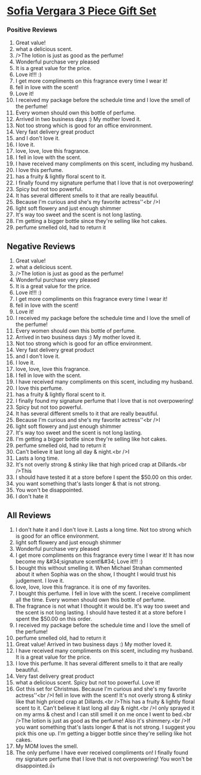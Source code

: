# [Sofia Vergara 3 Piece Gift Set](https://products.checkmycream.com/products/Sofia-Vergara-3-Piece-Gift-Set.html)

### Positive Reviews

<ol>
      <li>Great value!</li>
      <li>what a delicious scent.  </li>
      <li>/&gt;The lotion is just as good as the perfume!</li>
      <li>Wonderful purchase very pleased</li>
      <li>It is a great value for the price.</li>
      <li>Love it!!! :)</li>
      <li>I get more compliments on this fragrance every time I wear it!</li>
      <li>fell in love with the scent!</li>
      <li>Love it!</li>
      <li>I received my package before the schedule time and I love the smell of the perfume!</li>
      <li>Every women should own this bottle of perfume.</li>
      <li>Arrived in two business days :) My mother loved it.</li>
      <li>Not too strong which is good for an office environment.</li>
      <li>Very fast delivery great product</li>
      <li>and I don&#x27;t love it.</li>
      <li>I love it.</li>
      <li>love, love, love this fragrance.  </li>
      <li>I fell in love with the scent.</li>
      <li>I have received many compliments on this scent, including my husband.</li>
      <li>I love this perfume.</li>
      <li>has a fruity &amp; lightly floral scent to it.</li>
      <li>I finally found my signature perfume that I love that is not overpowering!</li>
      <li>Spicy but not too powerful.  </li>
      <li>It has several different smells to it that are really beautiful.</li>
      <li>Because I&#x27;m curious and she&#x27;s my favorite actress&#x27;&#x27;&lt;br /&gt;I</li>
      <li>light soft flowery and just enough shimmer</li>
      <li>It&#x27;s way too sweet and the scent is not long lasting.  </li>
      <li>I&#x27;m getting a bigger bottle since they&#x27;re selling like hot cakes.</li>
      <li>perfume smelled old, had to return it</li>
</ol>


<h2>Negative Reviews</h2>
<ol>
<li> Great value!</li>
<li> what a delicious scent.  </li>
<li> /&gt;The lotion is just as good as the perfume!</li>
<li> Wonderful purchase very pleased</li>
<li> It is a great value for the price.</li>
<li> Love it!!! :)</li>
<li> I get more compliments on this fragrance every time I wear it!</li>
<li> fell in love with the scent!</li>
<li> Love it!</li>
<li> I received my package before the schedule time and I love the smell of the perfume!</li>
<li> Every women should own this bottle of perfume.</li>
<li> Arrived in two business days :) My mother loved it.</li>
<li> Not too strong which is good for an office environment.</li>
<li> Very fast delivery great product</li>
<li> and I don&#x27;t love it.</li>
<li> I love it.</li>
<li> love, love, love this fragrance.  </li>
<li> I fell in love with the scent.</li>
<li> I have received many compliments on this scent, including my husband.</li>
<li> I love this perfume.</li>
<li> has a fruity &amp; lightly floral scent to it.</li>
<li> I finally found my signature perfume that I love that is not overpowering!</li>
<li> Spicy but not too powerful.  </li>
<li> It has several different smells to it that are really beautiful.</li>
<li> Because I&#x27;m curious and she&#x27;s my favorite actress&#x27;&#x27;&lt;br /&gt;I</li>
<li> light soft flowery and just enough shimmer</li>
<li> It&#x27;s way too sweet and the scent is not long lasting.  </li>
<li> I&#x27;m getting a bigger bottle since they&#x27;re selling like hot cakes.</li>
<li> perfume smelled old, had to return it</li>
<li> Can&#x27;t believe it last long all day &amp; night.&lt;br /&gt;I</li>
<li> Lasts a long time.</li>
<li> It&#x27;s not overly strong &amp; stinky like that high priced crap at Dillards.&lt;br /&gt;This</li>
<li> I should have tested it at a store before I spent the $50.00 on this order.</li>
<li> you want something that&#x27;s lasts longer &amp; that is not strong.</li>
<li> You won&#x27;t be disappointed.</li>
<li> I don&#x27;t hate it</li>
</ol>

<h2>All Reviews</h2>

<ol>
    <li> I don&#x27;t hate it and I don&#x27;t love it. Lasts a long time. Not too strong which is good for an office environment.</li>
    <li> light soft flowery and just enough shimmer</li>
    <li> Wonderful purchase very pleased</li>
    <li> I get more compliments on this fragrance every time I wear it! It has now become my &amp;#34;signature scent!&amp;#34;  Love it!!! :)</li>
    <li> I bought this without smelling it.  When Michael Strahan commented about it when Sophia was on the show, I thought I would trust his judgement.  I love it.</li>
    <li> love, love, love this fragrance.  it is one of my favorites.</li>
    <li> I bought this perfume. I fell in love with the scent. I receive compliment all the time. Every women should own this bottle of perfume.</li>
    <li> The fragrance is not what I thought it would be.  It&#x27;s way too sweet and the scent is not long lasting.  I should have tested it at a store before I spent the $50.00 on this order.</li>
    <li> I received my package before the schedule time and I love the smell of the perfume!</li>
    <li> perfume smelled old, had to return it</li>
    <li> Great value! Arrived in two business days :) My mother loved it.</li>
    <li> I have received many compliments on this scent, including my husband. It is a great value for the price.</li>
    <li> I love this perfume. It has several different smells to it that are really beautiful.</li>
    <li> Very fast delivery great product</li>
    <li> what a delicious scent.  Spicy but not too powerful.  Love it!</li>
    <li> Got this set for Christmas. Because I&#x27;m curious and she&#x27;s my favorite actress&#x27;&#x27;&lt;br /&gt;I fell in love with the scent! It&#x27;s not overly strong &amp; stinky like that high priced crap at Dillards.&lt;br /&gt;This has a fruity &amp; lightly floral scent to it. Can&#x27;t believe it last long all day &amp; night.&lt;br /&gt;I only sprayed it on my arms &amp; chest and I can still smell it on me once I went to bed.&lt;br /&gt;The lotion is just as good as the perfume! Also it&#x27;s shimmery.&lt;br /&gt;If you want something that&#x27;s lasts longer &amp; that is not strong. I suggest you pick this one up. I&#x27;m getting a bigger bottle since they&#x27;re selling like hot cakes.</li>
    <li> My MOM loves the smell.</li>
    <li> The only perfume I have ever received compliments on! I finally found my signature perfume that I love that is not overpowering! You won&#x27;t be disappointed.👍</li>
</ol>




